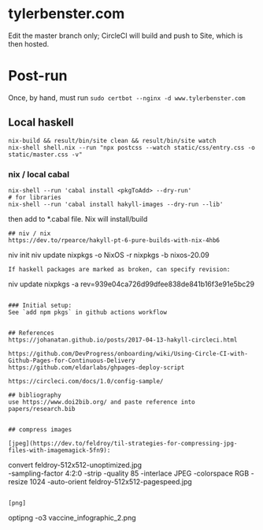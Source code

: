 # tylerbenster.com

Edit the master branch only; CircleCI will build and push to Site, which is then hosted.

# Post-run
Once, by hand, must run `sudo certbot --nginx -d www.tylerbenster.com`

## Local haskell
```
nix-build && result/bin/site clean && result/bin/site watch
nix-shell shell.nix --run "npx postcss --watch static/css/entry.css -o static/master.css -v"
```

### nix / local cabal
```
nix-shell --run 'cabal install <pkgToAdd> --dry-run'
# for libraries
nix-shell --run 'cabal install hakyll-images --dry-run --lib'
```

then add to *.cabal file. Nix will install/build

```
## niv / nix
https://dev.to/rpearce/hakyll-pt-6-pure-builds-with-nix-4hb6
```
niv init
niv update nixpkgs -o NixOS -r nixpkgs -b nixos-20.09
```
If haskell packages are marked as broken, can specify revision:
```
niv update nixpkgs -a rev=939e04ca726d99dfee838de841b16f3e91e5bc29
```

### Initial setup:
See `add npm pkgs` in github actions workflow


## References
https://johanatan.github.io/posts/2017-04-13-hakyll-circleci.html

https://github.com/DevProgress/onboarding/wiki/Using-Circle-CI-with-Github-Pages-for-Continuous-Delivery
https://github.com/eldarlabs/ghpages-deploy-script

https://circleci.com/docs/1.0/config-sample/

## bibliography
use https://www.doi2bib.org/ and paste reference into papers/research.bib
```
```

## compress images

[jpeg](https://dev.to/feldroy/til-strategies-for-compressing-jpg-files-with-imagemagick-5fn9):
```
convert feldroy-512x512-unoptimized.jpg \
-sampling-factor 4:2:0 -strip -quality 85 -interlace JPEG -colorspace RGB -resize 1024 -auto-orient
feldroy-512x512-pagespeed.jpg
```

[png]
```
optipng -o3 vaccine_infographic_2.png
```